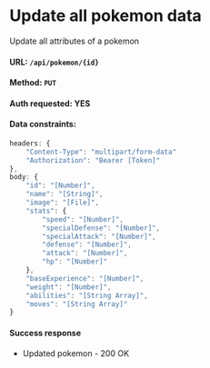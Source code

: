 # Update all pokemon data

Update all attributes of a pokemon

#### URL: `/api/pokemon/{id}`

#### Method: `PUT`

#### Auth requested: YES

#### Data constraints:

```javascript
headers: {
	"Content-Type": "multipart/form-data"
	"Authorization": "Bearer [Token]"
},
body: {
	"id": "[Number]",
	"name": "[String]",
	"image": "[File]",
	"stats": {
		"speed": "[Number]",
		"specialDefense": "[Number]",
		"specialAttack": "[Number]",
		"defense": "[Number]",
		"attack": "[Number]",
		"hp": "[Number]"
	},
	"baseExperience": "[Number]",
	"weight": "[Number]",
	"abilities": "[String Array]",
	"moves": "[String Array]"
}
```

#### Success response

* Updated pokemon - 200 OK
